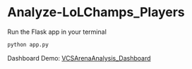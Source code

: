 # Analyze-LoLChamps_Players

Run the Flask app in your terminal 

```python
python app.py
```

Dashboard Demo: [VCSArenaAnalysis_Dashboard](https://www.youtube.com/watch?v=-ROjfus5bTs)

